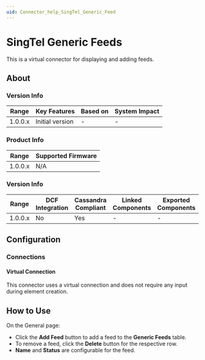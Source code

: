 ```yaml
---
uid: Connector_help_SingTel_Generic_Feed
---
```


# SingTel Generic Feeds

This is a virtual connector for displaying and adding feeds.

## About

### Version Info

| **Range** | **Key Features** | **Based on** | **System Impact** |
|-----------|------------------|--------------|-------------------|
| 1.0.0.x   | Initial version  | \-           | \-                |

### Product Info

| Range     | Supported Firmware     |
|-----------|------------------------|
| 1.0.0.x   | N/A                    |

### Version Info

| Range     | DCF Integration     | Cassandra Compliant     | Linked Components     | Exported Components     |
|-----------|---------------------|-------------------------|-----------------------|-------------------------|
| 1.0.0.x   | No                  | Yes                     | \-                    | \-                      |

## Configuration

### Connections

#### Virtual Connection

This connector uses a virtual connection and does not require any input during element creation.

## How to Use

On the General page:

- Click the **Add Feed** button to add a feed to the **Generic Feeds** table.
- To remove a feed, click the **Delete** button for the respective row.
- **Name** and **Status** are configurable for the feed.
